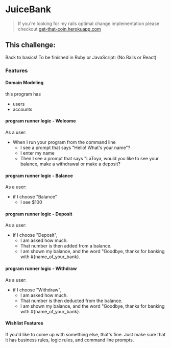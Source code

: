 # JuiceBank

  > If you're looking for my rails optimal change implementation please checkout [get-that-coin.herokuapp.com](https://get-that-coin.herokuapp.com/)

## This challenge:

Back to basics! To be finished in Ruby or JavaScript:
(No Rails or React)

### Features

#### Domain Modeling
this program has
- users
- accounts

#### program runner logic - Welcome
As a user:
- When I run your program from the command line
  - I see a prompt that says "Hello! What's your name"?
  - I enter my name
  - Then I see a prompt that says "LaToya, would you like to see your balance, make a withdrawal or make a deposit?

#### program runner logic - Balance
As a user:
- if I choose "Balance"
  - I see $100

#### program runner logic - Deposit
As a user:
- if I choose "Deposit",
  - I am asked how much.
  - That number is then added from a balance.
  - I am shown my balance, and the word "Goodbye, thanks for banking with #{name_of_your_bank}.

#### program runner logic - Withdraw
As a user:
- if I choose "Withdraw",
  - I am asked how much.
  - That number is then deducted from the balance.
  - I am shown my balance, and the word "Goodbye, thanks for banking with #{name_of_your_bank}.

#### Wishlist Features
If you'd like to come up with something else, that's fine.  Just make sure that it has business rules, logic rules, and command line prompts.
